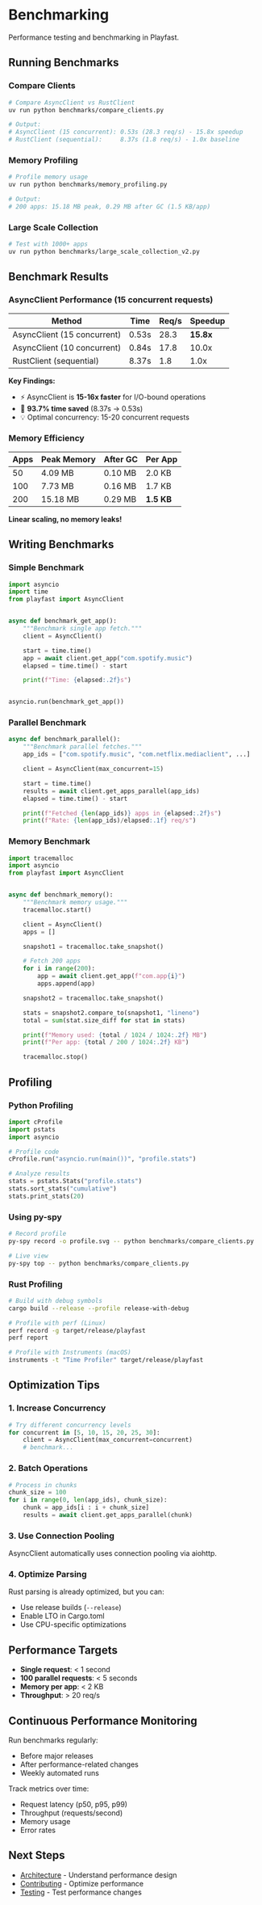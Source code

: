 # Benchmarking

Performance testing and benchmarking in Playfast.

## Running Benchmarks

### Compare Clients

```bash
# Compare AsyncClient vs RustClient
uv run python benchmarks/compare_clients.py

# Output:
# AsyncClient (15 concurrent): 0.53s (28.3 req/s) - 15.8x speedup
# RustClient (sequential):     8.37s (1.8 req/s) - 1.0x baseline
```

### Memory Profiling

```bash
# Profile memory usage
uv run python benchmarks/memory_profiling.py

# Output:
# 200 apps: 15.18 MB peak, 0.29 MB after GC (1.5 KB/app)
```

### Large Scale Collection

```bash
# Test with 1000+ apps
uv run python benchmarks/large_scale_collection_v2.py
```

## Benchmark Results

### AsyncClient Performance (15 concurrent requests)

| Method                      | Time  | Req/s | Speedup   |
| --------------------------- | ----- | ----- | --------- |
| AsyncClient (15 concurrent) | 0.53s | 28.3  | **15.8x** |
| AsyncClient (10 concurrent) | 0.84s | 17.8  | 10.0x     |
| RustClient (sequential)     | 8.37s | 1.8   | 1.0x      |

**Key Findings:**

- ⚡ AsyncClient is **15-16x faster** for I/O-bound operations
- 🎯 **93.7% time saved** (8.37s → 0.53s)
- 💡 Optimal concurrency: 15-20 concurrent requests

### Memory Efficiency

| Apps | Peak Memory | After GC | Per App    |
| ---- | ----------- | -------- | ---------- |
| 50   | 4.09 MB     | 0.10 MB  | 2.0 KB     |
| 100  | 7.73 MB     | 0.16 MB  | 1.7 KB     |
| 200  | 15.18 MB    | 0.29 MB  | **1.5 KB** |

**Linear scaling, no memory leaks!**

## Writing Benchmarks

### Simple Benchmark

```python
import asyncio
import time
from playfast import AsyncClient


async def benchmark_get_app():
    """Benchmark single app fetch."""
    client = AsyncClient()

    start = time.time()
    app = await client.get_app("com.spotify.music")
    elapsed = time.time() - start

    print(f"Time: {elapsed:.2f}s")


asyncio.run(benchmark_get_app())
```

### Parallel Benchmark

```python
async def benchmark_parallel():
    """Benchmark parallel fetches."""
    app_ids = ["com.spotify.music", "com.netflix.mediaclient", ...]

    client = AsyncClient(max_concurrent=15)

    start = time.time()
    results = await client.get_apps_parallel(app_ids)
    elapsed = time.time() - start

    print(f"Fetched {len(app_ids)} apps in {elapsed:.2f}s")
    print(f"Rate: {len(app_ids)/elapsed:.1f} req/s")
```

### Memory Benchmark

```python
import tracemalloc
import asyncio
from playfast import AsyncClient


async def benchmark_memory():
    """Benchmark memory usage."""
    tracemalloc.start()

    client = AsyncClient()
    apps = []

    snapshot1 = tracemalloc.take_snapshot()

    # Fetch 200 apps
    for i in range(200):
        app = await client.get_app(f"com.app{i}")
        apps.append(app)

    snapshot2 = tracemalloc.take_snapshot()

    stats = snapshot2.compare_to(snapshot1, "lineno")
    total = sum(stat.size_diff for stat in stats)

    print(f"Memory used: {total / 1024 / 1024:.2f} MB")
    print(f"Per app: {total / 200 / 1024:.2f} KB")

    tracemalloc.stop()
```

## Profiling

### Python Profiling

```python
import cProfile
import pstats
import asyncio

# Profile code
cProfile.run("asyncio.run(main())", "profile.stats")

# Analyze results
stats = pstats.Stats("profile.stats")
stats.sort_stats("cumulative")
stats.print_stats(20)
```

### Using py-spy

```bash
# Record profile
py-spy record -o profile.svg -- python benchmarks/compare_clients.py

# Live view
py-spy top -- python benchmarks/compare_clients.py
```

### Rust Profiling

```bash
# Build with debug symbols
cargo build --release --profile release-with-debug

# Profile with perf (Linux)
perf record -g target/release/playfast
perf report

# Profile with Instruments (macOS)
instruments -t "Time Profiler" target/release/playfast
```

## Optimization Tips

### 1. Increase Concurrency

```python
# Try different concurrency levels
for concurrent in [5, 10, 15, 20, 25, 30]:
    client = AsyncClient(max_concurrent=concurrent)
    # benchmark...
```

### 2. Batch Operations

```python
# Process in chunks
chunk_size = 100
for i in range(0, len(app_ids), chunk_size):
    chunk = app_ids[i : i + chunk_size]
    results = await client.get_apps_parallel(chunk)
```

### 3. Use Connection Pooling

AsyncClient automatically uses connection pooling via aiohttp.

### 4. Optimize Parsing

Rust parsing is already optimized, but you can:

- Use release builds (`--release`)
- Enable LTO in Cargo.toml
- Use CPU-specific optimizations

## Performance Targets

- **Single request**: < 1 second
- **100 parallel requests**: < 5 seconds
- **Memory per app**: < 2 KB
- **Throughput**: > 20 req/s

## Continuous Performance Monitoring

Run benchmarks regularly:

- Before major releases
- After performance-related changes
- Weekly automated runs

Track metrics over time:

- Request latency (p50, p95, p99)
- Throughput (requests/second)
- Memory usage
- Error rates

## Next Steps

- [Architecture](architecture.md) - Understand performance design
- [Contributing](contributing.md) - Optimize performance
- [Testing](testing.md) - Test performance changes
